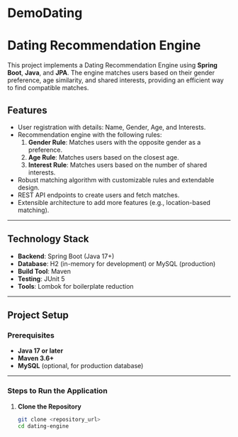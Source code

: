 # DemoDating
# Dating Recommendation Engine

This project implements a Dating Recommendation Engine using **Spring Boot**, **Java**, and **JPA**. The engine matches users based on their gender preference, age similarity, and shared interests, providing an efficient way to find compatible matches.

## Features

- User registration with details: Name, Gender, Age, and Interests.
- Recommendation engine with the following rules:
  1. **Gender Rule**: Matches users with the opposite gender as a preference.
  2. **Age Rule**: Matches users based on the closest age.
  3. **Interest Rule**: Matches users based on the number of shared interests.
- Robust matching algorithm with customizable rules and extendable design.
- REST API endpoints to create users and fetch matches.
- Extensible architecture to add more features (e.g., location-based matching).

---

## Technology Stack

- **Backend**: Spring Boot (Java 17+)
- **Database**: H2 (in-memory for development) or MySQL (production)
- **Build Tool**: Maven
- **Testing**: JUnit 5
- **Tools**: Lombok for boilerplate reduction

---

## Project Setup

### Prerequisites

- **Java 17 or later**
- **Maven 3.6+**
- **MySQL** (optional, for production database)

---

### Steps to Run the Application

1. **Clone the Repository**
   ```bash
   git clone <repository_url>
   cd dating-engine
